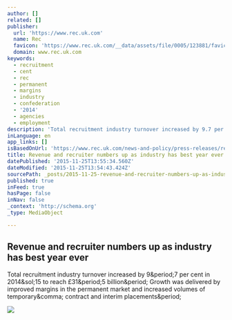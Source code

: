 ```yaml
---
author: []
related: []
publisher:
  url: 'https://www.rec.uk.com'
  name: Rec
  favicon: 'https://www.rec.uk.com/__data/assets/file/0005/123881/favicon.ico'
  domain: www.rec.uk.com
keywords:
  - recruitment
  - cent
  - rec
  - permanent
  - margins
  - industry
  - confederation
  - '2014'
  - agencies
  - employment
description: 'Total recruitment industry turnover increased by 9.7 per cent in 2014/15 to reach £31.5 billion. Growth was delivered by improved margins in the permanent market and increased volumes of temporary, contract and interim placements.'
inLanguage: en
app_links: []
isBasedOnUrl: 'https://www.rec.uk.com/news-and-policy/press-releases/revenue-and-recruiter-numbers-up-as-industry-has-best-year-ever'
title: Revenue and recruiter numbers up as industry has best year ever
datePublished: '2015-11-25T13:55:34.560Z'
dateModified: '2015-11-25T13:54:43.424Z'
sourcePath: _posts/2015-11-25-revenue-and-recruiter-numbers-up-as-industry-has-best-year-e.md
published: true
inFeed: true
hasPage: false
inNav: false
_context: 'http://schema.org'
_type: MediaObject

---
```

<article style=""><h1>Revenue and recruiter numbers up as industry has best year ever</h1><p>Total recruitment industry turnover increased by 9&amp;period;7 per cent in 2014&amp;sol;15 to reach £31&amp;period;5 billion&amp;period; Growth was delivered by improved margins in the permanent market and increased volumes of temporary&amp;comma; contract and interim placements&amp;period;</p><img src="https://www.rec.uk.com/__data/assets/thumbnail/0008/229076/Untitled-copy.jpg" /></article>